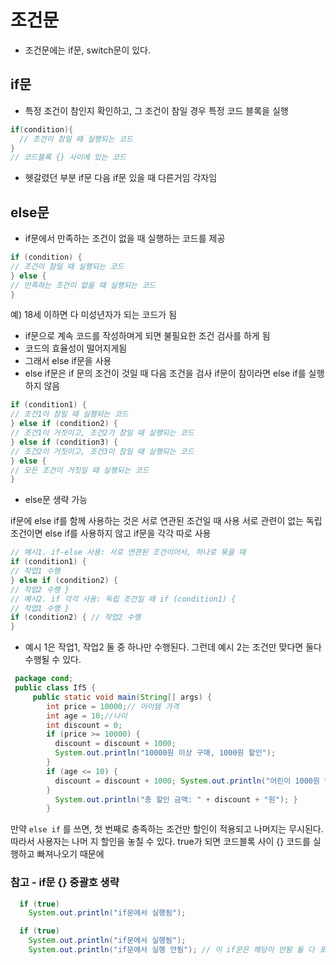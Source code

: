 # 조건문 
- 조건문에는 if문, switch문이 있다.

## if문
- 특정 조건이 참인지 확인하고, 그 조건이 참일 경우 특정 코드 블록을 실행
``` java
if(condition){
  // 조건이 참일 때 실행되는 코드 
}
// 코드블록 {} 사이에 있는 코드 
```
- 헷갈렸던 부분 if문 다음 if문 있을 때 다른거임 각자임 

## else문
- if문에서 만족하는 조건이 없을 때 실행하는 코드를 제공

``` java
if (condition) {
// 조건이 참일 때 실행되는 코드
} else {
// 만족하는 조건이 없을 때 실행되는 코드
}
```
예) 18세 이하면 다 미성년자가 되는 코드가 됨 

- if문으로 계속 코드를 작성하며게 되면 불필요한 조건 검사를 하게 됨
- 코드의 효율성이 떨어지게됨
- 그래서 else if문을 사용
- else if문은 if 문의 조건이 것일 때 다음 조건을 검사 if문이 참이라면 else if를 실행하지 않음
``` java
if (condition1) {
// 조건1이 참일 때 실행되는 코드
} else if (condition2) {
// 조건1이 거짓이고, 조건2가 참일 때 실행되는 코드
} else if (condition3) {
// 조건2이 거짓이고, 조건3이 참일 때 실행되는 코드
} else {
// 모든 조건이 거짓일 때 실행되는 코드
}
```
- else문 생략 가능

if문에 else if를 함께 사용하는 것은 서로 연관된 조건일 때 사용
서로 관련이 없는 독립 조건이면 else if를 사용하지 않고 if문을 각각 따로 사용
``` java
// 예시1. if-else 사용: 서로 연관된 조건이어서, 하나로 묶을 때
if (condition1) {
// 작업1 수행
} else if (condition2) {
// 작업2 수행 }
// 예시2. if 각각 사용: 독립 조건일 때 if (condition1) {
// 작업1 수행 }
if (condition2) { // 작업2 수행
}
```
- 예시 1은 작업1, 작업2 둘 중 하나만 수행된다. 그런데 예시 2는 조건만 맞다면 둘다 수행될 수 있다.

``` java
 package cond;
 public class If5 {
     public static void main(String[] args) {
        int price = 10000;// 아이템 가격
        int age = 10;//나이
        int discount = 0;
        if (price >= 10000) {
          discount = discount + 1000;
          System.out.println("10000원 이상 구매, 1000원 할인");
        }
        if (age <= 10) {
          discount = discount + 1000; System.out.println("어린이 1000원 할인");
        }
          System.out.println("총 할인 금액: " + discount + "원"); }
        }
```
만약 `else if` 를 쓰면, 첫 번째로 충족하는 조건만 할인이 적용되고 나머지는 무시된다. 따라서 사용자는 나머 지 할인을 놓칠 수 있다.
true가 되면 코드블록 사이 {} 코드를 실행하고 빠져나오기 때문에 

### 참고 - if문 {} 중괄호 생략
```java
  if (true)
    System.out.println("if문에서 실행됨");
```
``` java
  if (true)
    System.out.println("if문에서 실행됨");
    System.out.println("if문에서 실행 안됨"); // 이 if문은 해당이 안됨 둘 다 포함하려면 중괄호 포함해야함
```
